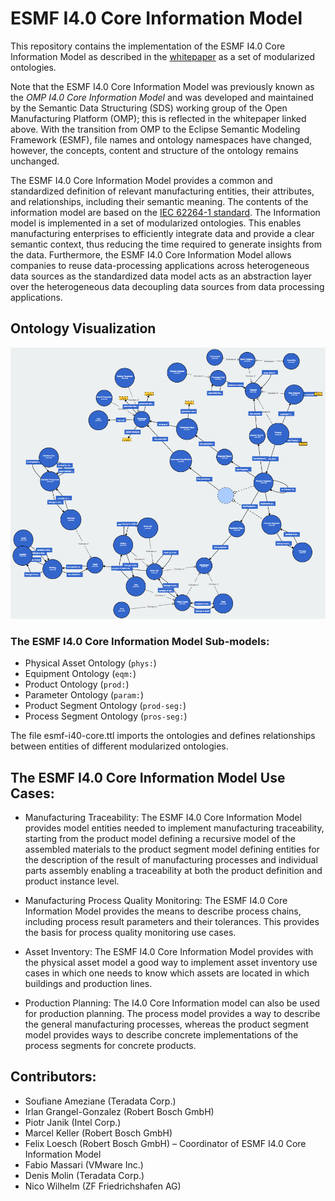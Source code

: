 # ESMF I4.0 Core Information Model

This repository contains the implementation of the ESMF I4.0 Core Information Model as described in
the [whitepaper](OMP-SDS-Whitepaper_I4.0_Core_Information_Model.pdf) as a set of modularized
ontologies.

Note that the ESMF I4.0 Core Information Model was previously known as the _OMP I4.0 Core
Information Model_ and was developed and maintained by the Semantic Data Structuring (SDS) working
group of the Open Manufacturing Platform (OMP); this is reflected in the whitepaper linked above.
With the transition from OMP to the Eclipse Semantic Modeling Framework (ESMF), file names and
ontology namespaces have changed, however, the concepts, content and structure of the ontology
remains unchanged.

The ESMF I4.0 Core Information Model provides a common and standardized definition of relevant
manufacturing entities, their attributes, and relationships, including their semantic meaning. The
contents of the information model are based on the [IEC 62264-1
standard](https://www.iso.org/standard/57308.html). The Information model is implemented in a set of
modularized ontologies. This enables manufacturing enterprises to efficiently integrate data and
provide a clear semantic context, thus reducing the time required to generate insights from the
data. Furthermore, the ESMF I4.0 Core Information Model allows companies to reuse data-processing
applications across heterogeneous data sources as the standardized data model acts as an abstraction
layer over the heterogeneous data decoupling data sources from data processing applications.

## Ontology Visualization
![Core Ontology](esmf_i40_core_ontology.png)

### The ESMF I4.0 Core Information Model Sub-models:
- Physical Asset Ontology (`phys:`)
- Equipment Ontology (`eqm:`)
- Product Ontology (`prod:`)
- Parameter Ontology (`param:`)
- Product Segment Ontology (`prod-seg:`)
- Process Segment Ontology (`pros-seg:`)

The file esmf-i40-core.ttl imports the ontologies and defines relationships between entities of
different modularized ontologies.

## The ESMF I4.0 Core Information Model Use Cases:
- Manufacturing Traceability: The ESMF I4.0 Core Information Model provides model entities needed to
implement manufacturing traceability, starting from the product model defining a recursive model of
the assembled materials to the product segment model defining entities for the description of the
result of manufacturing processes and individual parts assembly enabling a traceability at both the
product definition and product instance level.

- Manufacturing Process Quality Monitoring: The ESMF I4.0 Core Information Model provides the means
to describe process chains, including process result parameters and their tolerances. This provides
the basis for process quality monitoring use cases.

- Asset Inventory: The ESMF I4.0 Core Information Model provides with the physical asset model a
good way to implement asset inventory use cases in which one needs to know which assets are located
in which buildings and production lines.

- Production Planning: The I4.0 Core Information model can also be used for production planning. The
process model provides a way to describe the general manufacturing processes, whereas the product
segment model provides ways to describe concrete implementations of the process segments for
concrete products.

## Contributors:
- Soufiane Ameziane (Teradata Corp.)
- Irlan Grangel-Gonzalez (Robert Bosch GmbH)
- Piotr Janik (Intel Corp.)
- Marcel Keller (Robert Bosch GmbH)
- Felix Loesch (Robert Bosch GmbH) – Coordinator of ESMF I4.0 Core Information Model
- Fabio Massari (VMware Inc.)
- Denis Molin (Teradata Corp.)
- Nico Wilhelm (ZF Friedrichshafen AG)
